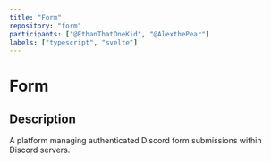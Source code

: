 ```yaml
---
title: "Form"
repository: "form"
participants: ["@EthanThatOneKid", "@AlexthePear"]
labels: ["typescript", "svelte"]
---
```


# Form

## Description

A platform managing authenticated Discord form submissions within Discord
servers.
